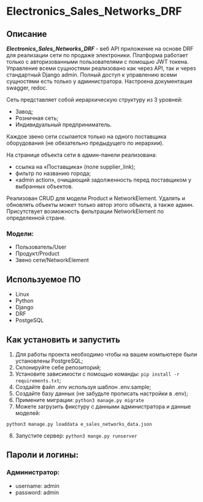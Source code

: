 # Electronics_Sales_Networks_DRF

## Описание

___Electronics_Sales_Networks_DRF___ - веб API приложение на основе DRF для реализации сети по продаже электроники.
Платформа работает только с авторизованными пользователями с помощью JWT токена. Управление всеми сущностями реализовано
как через API, так и через стандартный
Django admin. Полный доступ к управлению всеми сущностями есть только у администратора. Настроена документация swagger,
redoc.

Сеть представляет собой иерархическую структуру из 3 уровней:

- Завод;
- Розничная сеть;
- Индивидуальный предприниматель.

Каждое звено сети ссылается только на одного поставщика оборудования (не обязательно предыдущего по иерархии).

На странице объекта сети в админ-панели реализована:

- ссылка на «Поставщика» (поле supplier_link);
- фильтр по названию города;
- «admin action», очищающий задолженность перед поставщиком у выбранных объектов.

Реализован CRUD для модели Product и NetworkElement. Удалять и обновлять объекты может только автор этого объекта, а
также админ. Присутствует возможность фильтрации NetworkElement по определенной стране.

### Модели:

- Пользователь/User
- Продукт/Product
- Звено сети/NetworkElement

## Используемое ПО

* Linux
* Python
* Django
* DRF
* PostgeSQL

## Как установить и запустить

1. Для работы проекта необходимо чтобы на вашем компьютере были установлены PostgreSQL;
2. Склонируйте себе репозиторий;
3. Установите зависимости с помощью команды: `pip install -r requirements.txt`;
4. Создайте файл .env используя шаблон .env.sample;
5. Создайте базу данных (не забудьте прописать настройки в .env);
6. Примените миграции: `python3 manage.py migrate`
7. Можете загрузить фикстуру с данными администратора и данные моделей:

```
python3 manage.py loaddata e_sales_networks_data.json
```

8. Запустите сервер: `python3 mange.py runserver`

## Пароли и логины:

### Администратор:

* username: admin
* password: admin
